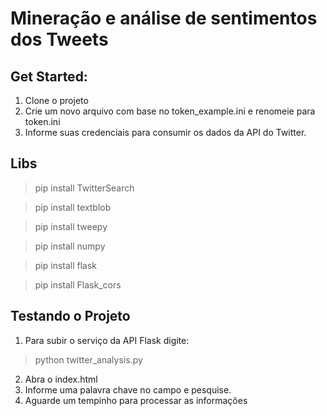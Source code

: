 # Mineração e análise de sentimentos dos Tweets

## Get Started:

1. Clone o projeto
2. Crie um novo arquivo com base no token_example.ini e renomeie para token.ini 
3. Informe suas credenciais para consumir os dados da API do Twitter.


## Libs

>pip install TwitterSearch

>pip install textblob

>pip install tweepy

>pip install numpy

>pip install flask

>pip install Flask_cors 

## Testando o Projeto

1. Para subir o serviço da API Flask digite:
> python twitter_analysis.py
2. Abra o index.html
3. Informe uma palavra chave no campo e pesquise.
4. Aguarde um tempinho para processar as informações
